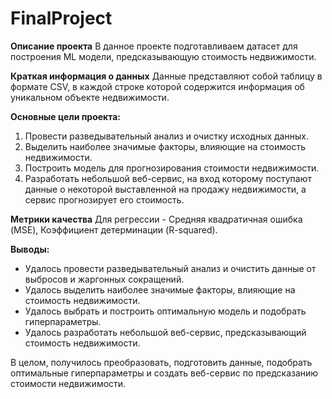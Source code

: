 # FinalProject
**Описание проекта**
В данное проекте подготавливаем датасет для построения ML модели, предсказывающую стоимость недвижимости.

**Краткая информация о данных**
Данные представляют собой таблицу в формате CSV, в каждой строке которой содержится информация об уникальном объекте недвижимости.

**Основные цели проекта:**

1. Провести разведывательный анализ и очистку исходных данных.
2. Выделить наиболее значимые факторы, влияющие на стоимость недвижимости.
3. Построить модель для прогнозирования стоимости недвижимости.
4. Разработать небольшой веб-сервис, на вход которому поступают данные о некоторой выставленной на продажу недвижимости, а сервис прогнозирует его стоимость.

**Метрики качества**
Для регрессии - Средняя квадратичная ошибка (MSE), Коэффициент детерминации (R-squared).

**Выводы:**
* Удалось провести разведывательный анализ и очистить данные от выбросов и жаргонных сокращений.
* Удалось выделить наиболее значимые факторы, влияющие на стоимость недвижимости.
* Удалось выбрать и построить оптимальную модель и подобрать гиперпараметры. 
* Удалось разработать небольшой веб-сервис, предсказывающий стоимость недвижимости.

В целом, получилось преобразовать, подготовить данные, подобрать оптимальные гиперпараметры и создать веб-сервис по предсказанию стоимости недвижимости.

